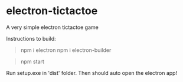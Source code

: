 # electron-tictactoe
 A very simple electron tictactoe game

Instructions to build:

> npm i electron
> npm i electron-builder

> npm start

Run setup.exe in 'dist' folder. Then should auto open the electron app!